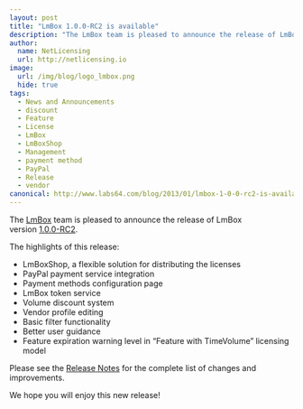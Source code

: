 ```yaml
---
layout: post
title: "LmBox 1.0.0-RC2 is available"
description: "The LmBox team is pleased to announce the release of LmBox version 1.0.0-RC2"
author:
  name: NetLicensing
  url: http://netlicensing.io
image:
  url: /img/blog/logo_lmbox.png
  hide: true
tags:
  - News and Announcements
  - discount
  - Feature
  - License
  - LmBox
  - LmBoxShop
  - Management
  - payment method
  - PayPal
  - Release
  - vendor
canonical: http://www.labs64.com/blog/2013/01/lmbox-1-0-0-rc2-is-available/
---
```


The <a title="LmBox - Innovative License Management Solution" href="http://netlicensing.io">LmBox</a> team is pleased to announce the release of LmBox version <a title="Release Notes - LmBox 1.0.0-RC2" href="https://www.labs64.de/confluence/x/wgCo" target="_blank">1.0.0-RC2</a>.

The highlights of this release:

  * LmBoxShop, a flexible solution for distributing the licenses
  * PayPal payment service integration
  * Payment methods configuration page
  * LmBox token service
  * Volume discount system
  * Vendor profile editing
  * Basic filter functionality
  * Better user guidance
  * Feature expiration warning level in &#8220;Feature with TimeVolume&#8221; licensing model

Please see the <a title="Release Notes - LmBox 1.0.0-RC2" href="https://www.labs64.de/confluence/x/wgCo" target="_blank">Release Notes</a> for the complete list of changes and improvements.

We hope you will enjoy this new release!
